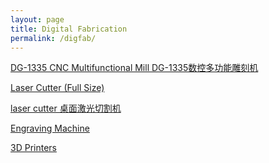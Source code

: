 ```yaml
---
layout: page
title: Digital Fabrication
permalink: /digfab/
---
```


[DG-1335 CNC Multifunctional Mill DG-1335数控多功能雕刻机]()

[Laser Cutter (Full Size)]()

[laser cutter 桌面激光切割机]()

[Engraving Machine]()

[3D Printers](/3dprint.md)